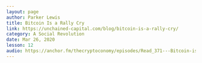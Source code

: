 ```yaml
---
layout: page
author: Parker Lewis
title: Bitcoin Is a Rally Cry
link: https://unchained-capital.com/blog/bitcoin-is-a-rally-cry/
category: A Social Revolution
date: Mar 26, 2020
lesson: 12
audio: https://anchor.fm/thecryptoconomy/episodes/Read_371---Bitcoin-is-a-Rally-Cry-Parker-Lewis-ec1io2/a-a1poq6j
---
```

